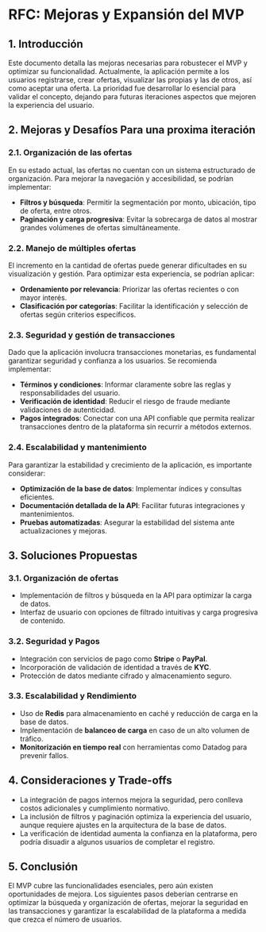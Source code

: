 # RFC: Mejoras y Expansión del MVP

## 1. Introducción

Este documento detalla las mejoras necesarias para robustecer el MVP y optimizar su funcionalidad. Actualmente, la aplicación permite a los usuarios registrarse, crear ofertas, visualizar las propias y las de otros, así como aceptar una oferta. La prioridad fue desarrollar lo esencial para validar el concepto, dejando para futuras iteraciones aspectos que mejoren la experiencia del usuario.

## 2. Mejoras y Desafíos Para una proxima iteración

### 2.1. Organización de las ofertas

En su estado actual, las ofertas no cuentan con un sistema estructurado de organización. Para mejorar la navegación y accesibilidad, se podrían implementar:

- **Filtros y búsqueda**: Permitir la segmentación por monto, ubicación, tipo de oferta, entre otros.
- **Paginación y carga progresiva**: Evitar la sobrecarga de datos al mostrar grandes volúmenes de ofertas simultáneamente.

### 2.2. Manejo de múltiples ofertas

El incremento en la cantidad de ofertas puede generar dificultades en su visualización y gestión. Para optimizar esta experiencia, se podrían aplicar:

- **Ordenamiento por relevancia**: Priorizar las ofertas recientes o con mayor interés.
- **Clasificación por categorías**: Facilitar la identificación y selección de ofertas según criterios específicos.

### 2.3. Seguridad y gestión de transacciones

Dado que la aplicación involucra transacciones monetarias, es fundamental garantizar seguridad y confianza a los usuarios. Se recomienda implementar:

- **Términos y condiciones**: Informar claramente sobre las reglas y responsabilidades del usuario.
- **Verificación de identidad**: Reducir el riesgo de fraude mediante validaciones de autenticidad.
- **Pagos integrados**: Conectar con una API confiable que permita realizar transacciones dentro de la plataforma sin recurrir a métodos externos.

### 2.4. Escalabilidad y mantenimiento

Para garantizar la estabilidad y crecimiento de la aplicación, es importante considerar:

- **Optimización de la base de datos**: Implementar índices y consultas eficientes.
- **Documentación detallada de la API**: Facilitar futuras integraciones y mantenimientos.
- **Pruebas automatizadas**: Asegurar la estabilidad del sistema ante actualizaciones y mejoras.

## 3. Soluciones Propuestas

### 3.1. Organización de ofertas

- Implementación de filtros y búsqueda en la API para optimizar la carga de datos.
- Interfaz de usuario con opciones de filtrado intuitivas y carga progresiva de contenido.

### 3.2. Seguridad y Pagos

- Integración con servicios de pago como **Stripe** o **PayPal**.
- Incorporación de validación de identidad a través de **KYC**.
- Protección de datos mediante cifrado y almacenamiento seguro.

### 3.3. Escalabilidad y Rendimiento

- Uso de **Redis** para almacenamiento en caché y reducción de carga en la base de datos.
- Implementación de **balanceo de carga** en caso de un alto volumen de tráfico.
- **Monitorización en tiempo real** con herramientas como Datadog para prevenir fallos.

## 4. Consideraciones y Trade-offs

- La integración de pagos internos mejora la seguridad, pero conlleva costos adicionales y cumplimiento normativo.
- La inclusión de filtros y paginación optimiza la experiencia del usuario, aunque requiere ajustes en la arquitectura de la base de datos.
- La verificación de identidad aumenta la confianza en la plataforma, pero podría disuadir a algunos usuarios de completar el registro.

## 5. Conclusión

El MVP cubre las funcionalidades esenciales, pero aún existen oportunidades de mejora. Los siguientes pasos deberían centrarse en optimizar la búsqueda y organización de ofertas, mejorar la seguridad en las transacciones y garantizar la escalabilidad de la plataforma a medida que crezca el número de usuarios.
